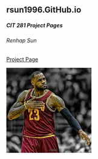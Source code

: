 ## rsun1996.GitHub.io

##### CIT 281 Project Pages

###### Renhap Sun

[Project Page ](https://github.com/UO-CIT/p4-rsun1996/tree/master)

![Image](images/pic2.jpeg)
